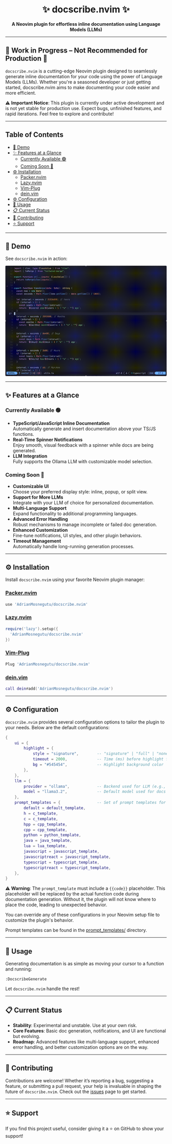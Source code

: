 <div align="center">

# ✨ docscribe.nvim ✨

**A Neovim plugin for effortless inline documentation using Language Models (LLMs)**

</div>

---

## 🚧 Work in Progress – Not Recommended for Production 🚧

`docscribe.nvim` is a cutting-edge Neovim plugin designed to seamlessly generate inline documentation for your code using the power of Language Models (LLMs). Whether you're a seasoned developer or just getting started, docscribe.nvim aims to make documenting your code easier and more efficient.

⚠️ **Important Notice**: This plugin is currently under active development and is not yet stable for production use. Expect bugs, unfinished features, and rapid iterations. Feel free to explore and contribute!

---

## Table of Contents

- [🎥 Demo](#-demo)
- [✨ Features at a Glance](#-features-at-a-glance)
  - [Currently Available 🟢](#currently-available-)
  - [Coming Soon 🚀](#coming-soon-)
- [⚙️ Installation](#️-installation)
  - [Packer.nvim](#packernvim)
  - [Lazy.nvim](#lazynvim)
  - [Vim-Plug](#vim-plug)
  - [dein.vim](#deinvim)
- [⚙️ Configuration](#️-configuration)
- [🚀 Usage](#-usage)
- [📋 Current Status](#-current-status)
- [🤝 Contributing](#-contributing)
- [⭐️ Support](#️-support)

---

## 🎥 Demo

See `docscribe.nvim` in action:

![Demo GIF](media/demo.gif)

---

## ✨ Features at a Glance

### Currently Available 🟢

- **TypeScript/JavaScript Inline Documentation**  
  Automatically generate and insert documentation above your TS/JS functions.
- **Real-Time Spinner Notifications**  
  Enjoy smooth, visual feedback with a spinner while docs are being generated.
- **LLM Integration**  
  Fully supports the Ollama LLM with customizable model selection.

### Coming Soon 🚀

- **Customizable UI**  
  Choose your preferred display style: inline, popup, or split view.
- **Support for More LLMs**  
  Integrate with your LLM of choice for personalized documentation.
- **Multi-Language Support**  
  Expand functionality to additional programming languages.
- **Advanced Error Handling**  
  Robust mechanisms to manage incomplete or failed doc generation.
- **Enhanced Customization**  
  Fine-tune notifications, UI styles, and other plugin behaviors.
- **Timeout Management**  
  Automatically handle long-running generation processes.

---

## ⚙️ Installation

Install `docscribe.nvim` using your favorite Neovim plugin manager:

### [Packer.nvim](https://github.com/wbthomason/packer.nvim)

```lua
use 'AdrianMosnegutu/docscribe.nvim'
```

### [Lazy.nvim](https://github.com/folke/lazy.nvim)

```lua
require('lazy').setup({
  'AdrianMosnegutu/docscribe.nvim'
})
```

### [Vim-Plug](https://github.com/junegunn/vim-plug)

```lua
Plug 'AdrianMosnegutu/docscribe.nvim'
```

### [dein.vim](https://github.com/Shougo/dein.vim)

```lua
call dein#add('AdrianMosnegutu/docscribe.nvim')
```

---

## ⚙️ Configuration

`docscribe.nvim` provides several configuration options to tailor the plugin to your needs. Below are the default configurations:

```lua
{
    ui = {
        highlight = {
            style = "signature",        -- "signature" | "full" | "none" function highlight
            timeout = 2000,             -- Time (ms) before highlight fades
            bg = "#545454",             -- Highlight background color
        },
    },
    llm = {
        provider = "ollama",            -- Backend used for LLM (e.g., ollama, openai)
        model = "llama3.2",             -- Default model used for docs
    },
    prompt_templates = {                -- Set of prompt templates for each programming language
        default = default_template,
        h = c_template,
        c = c_template,
        hpp = cpp_template,
        cpp = cpp_template,
        python = python_template,
        java = java_template,
        lua = lua_template,
        javascript = javascript_template,
        javascriptreact = javascript_template,
        typescript = typescript_template,
        typescriptreact = typescript_template,
    },
}
```

⚠️ **Warning**: The `prompt_template` must include a `{{code}}` placeholder. This placeholder will be replaced by the actual function code during documentation generation. Without it, the plugin will not know where to place the code, leading to unexpected behavior.

You can override any of these configurations in your Neovim setup file to customize the plugin's behavior.

Prompt templates can be found in the [prompt_templates/](./lua/docscribe/prompt_templates) directory.

---

## 🚀 Usage

Generating documentation is as simple as moving your cursor to a function and running:

```vim
:DocscribeGenerate
```

Let `docscribe.nvim` handle the rest!

---

## 📋 Current Status

- **Stability**: Experimental and unstable. Use at your own risk.
- **Core Features**: Basic doc generation, notifications, and UI are functional but evolving.
- **Roadmap**: Advanced features like multi-language support, enhanced error handling, and better customization options are on the way.

---

## 🤝 Contributing

Contributions are welcome! Whether it’s reporting a bug, suggesting a feature, or submitting a pull request, your help is invaluable in shaping the future of `docscribe.nvim`. Check out the [issues](https://github.com/AdrianMosnegutu/docscribe.nvim/issues) page to get started.

---

## ⭐️ Support

If you find this project useful, consider giving it a ⭐️ on GitHub to show your support!
